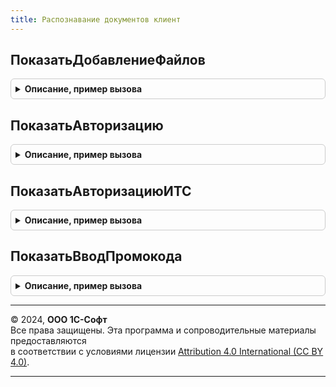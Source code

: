 ```yaml
---
title: Распознавание документов клиент
---
```



## ПоказатьДобавлениеФайлов
<details style="margin: 1em 0; padding: 0.5em; border: 1px solid #ccc; border-radius: 6px;">

<summary style="font-weight: bold; cursor: pointer;">Описание, пример вызова</summary>

```bsl

Процедура ПоказатьДобавлениеФайлов(УникальныйИдентификатор, ОповещениеЗавершения = Неопределено, ФайлыДокумента = Неопределено) Экспорт
```

Пример вызова
```bsl
РаспознаваниеДокументовКлиент.ПоказатьДобавлениеФайлов(УникальныйИдентификатор, ОповещениеЗавершения, ФайлыДокумента);
```
</details>

## ПоказатьАвторизацию
<details style="margin: 1em 0; padding: 0.5em; border: 1px solid #ccc; border-radius: 6px;">

<summary style="font-weight: bold; cursor: pointer;">Описание, пример вызова</summary>

```bsl

Процедура ПоказатьАвторизацию(ОповещениеОЗавершении = Неопределено, ВладелецФормы = Неопределено) Экспорт
```

Пример вызова
```bsl
РаспознаваниеДокументовКлиент.ПоказатьАвторизацию(ОповещениеОЗавершении, ВладелецФормы);
```
</details>

## ПоказатьАвторизациюИТС
<details style="margin: 1em 0; padding: 0.5em; border: 1px solid #ccc; border-radius: 6px;">

<summary style="font-weight: bold; cursor: pointer;">Описание, пример вызова</summary>

```bsl

Процедура ПоказатьАвторизациюИТС(ОповещениеОЗавершении = Неопределено, ВладелецФормы = Неопределено, ПроверятьДанныеАутентификацииИТС = Неопределено) Экспорт
```

Пример вызова
```bsl
РаспознаваниеДокументовКлиент.ПоказатьАвторизациюИТС(ОповещениеОЗавершении, ВладелецФормы, ПроверятьДанныеАутентификацииИТС);
```
</details>

## ПоказатьВводПромокода
<details style="margin: 1em 0; padding: 0.5em; border: 1px solid #ccc; border-radius: 6px;">

<summary style="font-weight: bold; cursor: pointer;">Описание, пример вызова</summary>

```bsl

Процедура ПоказатьВводПромокода(ОповещениеОЗавершении = Неопределено, ВладелецФормы = Неопределено) Экспорт
```

Пример вызова
```bsl
РаспознаваниеДокументовКлиент.ПоказатьВводПромокода(ОповещениеОЗавершении, ВладелецФормы);
```
</details>

---

© 2024, **ООО 1С-Софт**  
Все права защищены. Эта программа и сопроводительные материалы предоставляются  
в соответствии с условиями лицензии [Attribution 4.0 International (CC BY 4.0)](https://creativecommons.org/licenses/by/4.0/legalcode).

---

